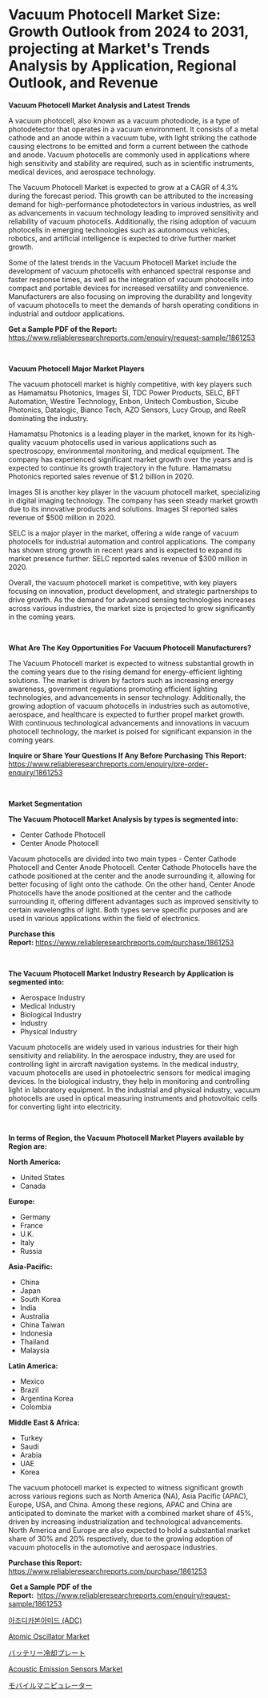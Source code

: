 <p><h1>Vacuum Photocell Market Size: Growth Outlook from 2024 to 2031, projecting at Market's Trends Analysis by Application, Regional Outlook, and Revenue</h1></p><p><strong>Vacuum Photocell Market Analysis and Latest Trends</strong></p>
<p><p>A vacuum photocell, also known as a vacuum photodiode, is a type of photodetector that operates in a vacuum environment. It consists of a metal cathode and an anode within a vacuum tube, with light striking the cathode causing electrons to be emitted and form a current between the cathode and anode. Vacuum photocells are commonly used in applications where high sensitivity and stability are required, such as in scientific instruments, medical devices, and aerospace technology.</p><p>The Vacuum Photocell Market is expected to grow at a CAGR of 4.3% during the forecast period. This growth can be attributed to the increasing demand for high-performance photodetectors in various industries, as well as advancements in vacuum technology leading to improved sensitivity and reliability of vacuum photocells. Additionally, the rising adoption of vacuum photocells in emerging technologies such as autonomous vehicles, robotics, and artificial intelligence is expected to drive further market growth.</p><p>Some of the latest trends in the Vacuum Photocell Market include the development of vacuum photocells with enhanced spectral response and faster response times, as well as the integration of vacuum photocells into compact and portable devices for increased versatility and convenience. Manufacturers are also focusing on improving the durability and longevity of vacuum photocells to meet the demands of harsh operating conditions in industrial and outdoor applications.</p></p>
<p><strong>Get a Sample PDF of the Report:&nbsp;</strong> <a href="https://www.reliableresearchreports.com/enquiry/request-sample/1861253">https://www.reliableresearchreports.com/enquiry/request-sample/1861253</a></p>
<p>&nbsp;</p>
<p><strong>Vacuum Photocell Major Market Players</strong></p>
<p><p>The vacuum photocell market is highly competitive, with key players such as Hamamatsu Photonics, Images SI, TDC Power Products, SELC, BFT Automation, Westire Technology, Enbon, Unitech Combustion, Sicube Photonics, Datalogic, Bianco Tech, AZO Sensors, Lucy Group, and ReeR dominating the industry.</p><p>Hamamatsu Photonics is a leading player in the market, known for its high-quality vacuum photocells used in various applications such as spectroscopy, environmental monitoring, and medical equipment. The company has experienced significant market growth over the years and is expected to continue its growth trajectory in the future. Hamamatsu Photonics reported sales revenue of $1.2 billion in 2020.</p><p>Images SI is another key player in the vacuum photocell market, specializing in digital imaging technology. The company has seen steady market growth due to its innovative products and solutions. Images SI reported sales revenue of $500 million in 2020.</p><p>SELC is a major player in the market, offering a wide range of vacuum photocells for industrial automation and control applications. The company has shown strong growth in recent years and is expected to expand its market presence further. SELC reported sales revenue of $300 million in 2020.</p><p>Overall, the vacuum photocell market is competitive, with key players focusing on innovation, product development, and strategic partnerships to drive growth. As the demand for advanced sensing technologies increases across various industries, the market size is projected to grow significantly in the coming years.</p></p>
<p>&nbsp;</p>
<p><strong>What Are The Key Opportunities For Vacuum Photocell Manufacturers?</strong></p>
<p><p>The Vacuum Photocell market is expected to witness substantial growth in the coming years due to the rising demand for energy-efficient lighting solutions. The market is driven by factors such as increasing energy awareness, government regulations promoting efficient lighting technologies, and advancements in sensor technology. Additionally, the growing adoption of vacuum photocells in industries such as automotive, aerospace, and healthcare is expected to further propel market growth. With continuous technological advancements and innovations in vacuum photocell technology, the market is poised for significant expansion in the coming years.</p></p>
<p><strong>Inquire or Share Your Questions If Any Before Purchasing This Report:</strong> <a href="https://www.reliableresearchreports.com/enquiry/pre-order-enquiry/1861253">https://www.reliableresearchreports.com/enquiry/pre-order-enquiry/1861253</a></p>
<p>&nbsp;</p>
<p><strong>Market Segmentation</strong></p>
<p><strong>The Vacuum Photocell Market Analysis by types is segmented into:</strong></p>
<p><ul><li>Center Cathode Photocell</li><li>Center Anode Photocell</li></ul></p>
<p><p>Vacuum photocells are divided into two main types - Center Cathode Photocell and Center Anode Photocell. Center Cathode Photocells have the cathode positioned at the center and the anode surrounding it, allowing for better focusing of light onto the cathode. On the other hand, Center Anode Photocells have the anode positioned at the center and the cathode surrounding it, offering different advantages such as improved sensitivity to certain wavelengths of light. Both types serve specific purposes and are used in various applications within the field of electronics.</p></p>
<p><strong>Purchase this Report:&nbsp;</strong><a href="https://www.reliableresearchreports.com/purchase/1861253">https://www.reliableresearchreports.com/purchase/1861253</a></p>
<p>&nbsp;</p>
<p><strong>The Vacuum Photocell Market Industry Research by Application is segmented into:</strong></p>
<p><ul><li>Aerospace Industry</li><li>Medical Industry</li><li>Biological Industry</li><li>Industry</li><li>Physical Industry</li></ul></p>
<p><p>Vacuum photocells are widely used in various industries for their high sensitivity and reliability. In the aerospace industry, they are used for controlling light in aircraft navigation systems. In the medical industry, vacuum photocells are used in photoelectric sensors for medical imaging devices. In the biological industry, they help in monitoring and controlling light in laboratory equipment. In the industrial and physical industry, vacuum photocells are used in optical measuring instruments and photovoltaic cells for converting light into electricity.</p></p>
<p>&nbsp;</p>
<p><strong>In terms of Region, the Vacuum Photocell Market Players available by Region are:</strong></p>
<p>
    <p> <strong> North America: </strong>
        <ul>
            <li>United States</li>
            <li>Canada</li>
        </ul>
        </p> 
    <p> <strong> Europe: </strong>
        <ul>
            <li>Germany</li>
            <li>France</li>
            <li>U.K.</li>
            <li>Italy</li>
            <li>Russia</li>
        </ul>
        </p> 
    <p> <strong> Asia-Pacific: </strong>
        <ul>
            <li>China</li>
            <li>Japan</li>
            <li>South Korea</li>
            <li>India</li>
            <li>Australia</li>
            <li>China Taiwan</li>
            <li>Indonesia</li>
            <li>Thailand</li>
            <li>Malaysia</li>
        </ul>
        </p> 
    <p> <strong> Latin America: </strong>
        <ul>
            <li>Mexico</li>
            <li>Brazil</li>
            <li>Argentina Korea</li>
            <li>Colombia</li>
        </ul>
        </p> 
    <p> <strong> Middle East & Africa: </strong>
        <ul>
            <li>Turkey</li>
            <li>Saudi</li>
            <li>Arabia</li>
            <li>UAE</li>
            <li>Korea</li>
        </ul>
    </p>
    </p>
<p><p>The vacuum photocell market is expected to witness significant growth across various regions such as North America (NA), Asia Pacific (APAC), Europe, USA, and China. Among these regions, APAC and China are anticipated to dominate the market with a combined market share of 45%, driven by increasing industrialization and technological advancements. North America and Europe are also expected to hold a substantial market share of 30% and 20% respectively, due to the growing adoption of vacuum photocells in the automotive and aerospace industries.</p></p>
<p><strong>Purchase this Report: </strong><a href="https://www.reliableresearchreports.com/purchase/1861253">https://www.reliableresearchreports.com/purchase/1861253</a></p>
<p>&nbsp;<strong>Get a Sample PDF of the Report:&nbsp;&nbsp;</strong><a href="https://www.reliableresearchreports.com/enquiry/request-sample/1861253">https://www.reliableresearchreports.com/enquiry/request-sample/1861253</a></p>
<p><strong></strong></p>
<p><p><a href="https://github.com/vsn7qpua81q/Market-Research-Report-List-1/blob/main/756775011000.md">아조디카본아미드 (ADC)</a></p><p><a href="https://github.com/jhcraigie/Market-Research-Report-List-2/blob/main/atomic-oscillator-market.md">Atomic Oscillator Market</a></p><p><a href="https://github.com/adcxff01450218/Market-Research-Report-List-1/blob/main/342324411835.md">バッテリー冷却プレート</a></p><p><a href="https://github.com/sonuprakash1/Market-Research-Report-List-2/blob/main/acoustic-emission-sensors-market.md">Acoustic Emission Sensors Market</a></p><p><a href="https://github.com/ReyesKohler20231/Market-Research-Report-List-1/blob/main/152309511836.md">モバイルマニピュレーター</a></p></p>